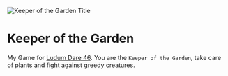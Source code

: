 ![Keeper of the Garden Title](src/devlog/m5_clean_title_screen.png)
# Keeper of the Garden
My Game for [Ludum Dare 46](https://ldjam.com/events/ludum-dare/46). 
You are the `Keeper of the Garden`, take care of plants and fight against greedy creatures.
